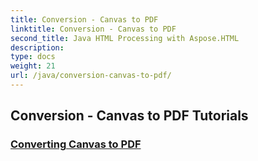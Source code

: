 ```yaml
---
title: Conversion - Canvas to PDF
linktitle: Conversion - Canvas to PDF
second_title: Java HTML Processing with Aspose.HTML
description: 
type: docs
weight: 21
url: /java/conversion-canvas-to-pdf/
---
```


## Conversion - Canvas to PDF Tutorials
### [Converting Canvas to PDF](./canvas-to-pdf/)